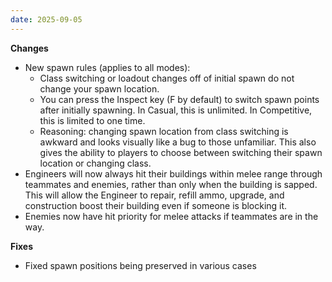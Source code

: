 ```yaml
---
date: 2025-09-05
---
```


**Changes**

* New spawn rules (applies to all modes):
  * Class switching or loadout changes off of initial spawn do not change your spawn location.
  * You can press the Inspect key (F by default) to switch spawn points after initially spawning. In Casual, this is unlimited. In Competitive, this is limited to one time.
  * Reasoning: changing spawn location from class switching is awkward and looks visually like a bug to those unfamiliar. This also gives the ability to players to choose between switching their spawn location or changing class.
* Engineers will now always hit their buildings within melee range through teammates and enemies, rather than only when the building is sapped. This will allow the Engineer to repair, refill ammo, upgrade, and construction boost their building even if someone is blocking it.
* Enemies now have hit priority for melee attacks if teammates are in the way.

**Fixes**

* Fixed spawn positions being preserved in various cases